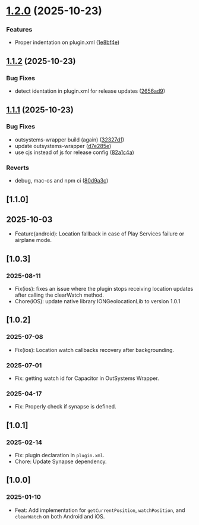 # [1.2.0](https://github.com/OS-pedrogustavobilro/cordova-outsystems-geolocation/compare/1.1.2...1.2.0) (2025-10-23)


### Features

* Proper indentation on plugin.xml ([1e8bf4e](https://github.com/OS-pedrogustavobilro/cordova-outsystems-geolocation/commit/1e8bf4e7e9e596164f3f207211555d6d9f8442d7))

## [1.1.2](https://github.com/OS-pedrogustavobilro/cordova-outsystems-geolocation/compare/1.1.1...1.1.2) (2025-10-23)


### Bug Fixes

* detect identation in plugin.xml for release updates ([2656ad9](https://github.com/OS-pedrogustavobilro/cordova-outsystems-geolocation/commit/2656ad9f5c1ee285e6217b87bd61cab3cb8ed685))

## [1.1.1](https://github.com/OS-pedrogustavobilro/cordova-outsystems-geolocation/compare/1.1.0...1.1.1) (2025-10-23)


### Bug Fixes

* outsystems-wrapper build (again) ([32327d1](https://github.com/OS-pedrogustavobilro/cordova-outsystems-geolocation/commit/32327d1f9deee6940fc7ecc42c985fc65c344cb2))
* update outsystems-wrapper ([d7e285e](https://github.com/OS-pedrogustavobilro/cordova-outsystems-geolocation/commit/d7e285e7f758875892742fd01fb1a567d9b2ebb7))
* use cjs instead of js for release config ([82a1c4a](https://github.com/OS-pedrogustavobilro/cordova-outsystems-geolocation/commit/82a1c4a6cc6c526cc675eb0120aee4b39240abc4))


### Reverts

* debug, mac-os and npm ci ([80d9a3c](https://github.com/OS-pedrogustavobilro/cordova-outsystems-geolocation/commit/80d9a3c2a9b290b08bfa9e7fe89777e1d2dffff6))


## [1.1.0]

## 2025-10-03

- Feature(android): Location fallback in case of Play Services failure or airplane mode.

## [1.0.3]

### 2025-08-11
- Fix(ios): fixes an issue where the plugin stops receiving location updates after calling the clearWatch method.
- Chore(iOS): update native library IONGeolocationLib to version 1.0.1

## [1.0.2]

### 2025-07-08
- Fix(ios): Location watch callbacks recovery after backgrounding.

### 2025-07-01

- Fix: getting watch id for Capacitor in OutSystems Wrapper.

### 2025-04-17

- Fix: Properly check if synapse is defined.

## [1.0.1]

### 2025-02-14

- Fix: plugin declaration in `plugin.xml`.
- Chore: Update Synapse dependency.

## [1.0.0]

### 2025-01-10
- Feat: Add implementation for `getCurrentPosition`, `watchPosition`, and `clearWatch` on both Android and iOS.
